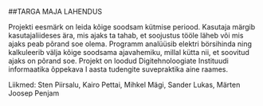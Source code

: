 ##TARGA MAJA LAHENDUS

Projekti eesmärk on leida kõige soodsam kütmise periood. Kasutaja märgib kasutajaliideses ära, mis ajaks ta tahab, et soojustus tööle läheb või mis ajaks peab põrand soe olema. Programm analüüsib elektri börsihinda ning kalkuleerib välja kõige soodsama ajavahemiku, millal kütta nii, et soovitud ajaks on põrand soe.
Projekt on loodud Digitehnoloogiate Instituudi informaatika õppekava I aasta tudengite suvepraktika aine raames.

Liikmed:
Sten Piirsalu,
Kairo Pettai,
Mihkel Mägi,
Sander Lukas,
Märten Joosep Penjam
